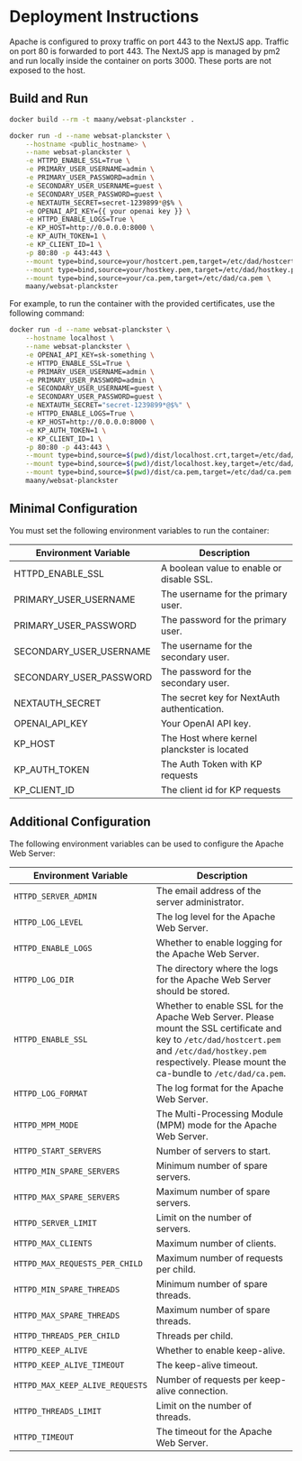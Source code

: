 # Deployment Instructions

Apache is configured to proxy traffic on port 443 to the NextJS app. Traffic on port 80 is forwarded to port 443. The NextJS app is managed by pm2 and run locally inside the container on ports 3000. These ports are not exposed to the host.


## Build and Run

```bash
docker build --rm -t maany/websat-planckster .
```

```bash
docker run -d --name websat-planckster \
    --hostname <public_hostname> \
    --name websat-planckster \
    -e HTTPD_ENABLE_SSL=True \
    -e PRIMARY_USER_USERNAME=admin \
    -e PRIMARY_USER_PASSWORD=admin \
    -e SECONDARY_USER_USERNAME=guest \
    -e SECONDARY_USER_PASSWORD=guest \
    -e NEXTAUTH_SECRET=secret-1239899*@$% \
    -e OPENAI_API_KEY={{ your openai key }} \
    -e HTTPD_ENABLE_LOGS=True \
    -e KP_HOST=http://0.0.0.0:8000 \
    -e KP_AUTH_TOKEN=1 \
    -e KP_CLIENT_ID=1 \
    -p 80:80 -p 443:443 \
    --mount type=bind,source=your/hostcert.pem,target=/etc/dad/hostcert.pem \
    --mount type=bind,source=your/hostkey.pem,target=/etc/dad/hostkey.pem \
    --mount type=bind,source=your/ca.pem,target=/etc/dad/ca.pem \
    maany/websat-planckster
```

For example, to run the container with the provided certificates, use the following command:
```bash
docker run -d --name websat-planckster \
    --hostname localhost \
    --name websat-planckster \
    -e OPENAI_API_KEY=sk-something \
    -e HTTPD_ENABLE_SSL=True \
    -e PRIMARY_USER_USERNAME=admin \
    -e PRIMARY_USER_PASSWORD=admin \
    -e SECONDARY_USER_USERNAME=guest \
    -e SECONDARY_USER_PASSWORD=guest \
    -e NEXTAUTH_SECRET="secret-1239899*@$%" \
    -e HTTPD_ENABLE_LOGS=True \
    -e KP_HOST=http://0.0.0.0:8000 \
    -e KP_AUTH_TOKEN=1 \
    -e KP_CLIENT_ID=1 \
    -p 80:80 -p 443:443 \
    --mount type=bind,source=$(pwd)/dist/localhost.crt,target=/etc/dad/hostcert.pem \
    --mount type=bind,source=$(pwd)/dist/localhost.key,target=/etc/dad/hostkey.pem \
    --mount type=bind,source=$(pwd)/dist/ca.pem,target=/etc/dad/ca.pem \
    maany/websat-planckster
```

## Minimal Configuration
You must set the following environment variables to run the container:

| Environment Variable    | Description                                 |
| ----------------------- | ------------------------------------------- |
| HTTPD_ENABLE_SSL        | A boolean value to enable or disable SSL.   |
| PRIMARY_USER_USERNAME   | The username for the primary user.          |
| PRIMARY_USER_PASSWORD   | The password for the primary user.          |
| SECONDARY_USER_USERNAME | The username for the secondary user.        |
| SECONDARY_USER_PASSWORD | The password for the secondary user.        |
| NEXTAUTH_SECRET         | The secret key for NextAuth authentication. |
| OPENAI_API_KEY          | Your OpenAI API key.                        |
| KP_HOST                 | The Host where kernel planckster is located |
| KP_AUTH_TOKEN           | The Auth Token with KP requests             |
| KP_CLIENT_ID            | The client id for KP requests               |


## Additional Configuration
The following environment variables can be used to configure the Apache Web Server:


| Environment Variable            | Description                                                                                                                                                                                                    |
| ------------------------------- | -------------------------------------------------------------------------------------------------------------------------------------------------------------------------------------------------------------- |
| `HTTPD_SERVER_ADMIN`            | The email address of the server administrator.                                                                                                                                                                 |
| `HTTPD_LOG_LEVEL`               | The log level for the Apache Web Server.                                                                                                                                                                       |
| `HTTPD_ENABLE_LOGS`             | Whether to enable logging for the Apache Web Server.                                                                                                                                                           |
| `HTTPD_LOG_DIR`                 | The directory where the logs for the Apache Web Server should be stored.                                                                                                                                       |
| `HTTPD_ENABLE_SSL`              | Whether to enable SSL for the Apache Web Server. Please mount the SSL certificate and key to `/etc/dad/hostcert.pem` and `/etc/dad/hostkey.pem` respectively. Please mount the ca-bundle to `/etc/dad/ca.pem`. |
| `HTTPD_LOG_FORMAT`              | The log format for the Apache Web Server.                                                                                                                                                                      |
| `HTTPD_MPM_MODE`                | The Multi-Processing Module (MPM) mode for the Apache Web Server.                                                                                                                                              |
| `HTTPD_START_SERVERS`           | Number of servers to start.                                                                                                                                                                                    |
| `HTTPD_MIN_SPARE_SERVERS`       | Minimum number of spare servers.                                                                                                                                                                               |
| `HTTPD_MAX_SPARE_SERVERS`       | Maximum number of spare servers.                                                                                                                                                                               |
| `HTTPD_SERVER_LIMIT`            | Limit on the number of servers.                                                                                                                                                                                |
| `HTTPD_MAX_CLIENTS`             | Maximum number of clients.                                                                                                                                                                                     |
| `HTTPD_MAX_REQUESTS_PER_CHILD`  | Maximum number of requests per child.                                                                                                                                                                          |
| `HTTPD_MIN_SPARE_THREADS`       | Minimum number of spare threads.                                                                                                                                                                               |
| `HTTPD_MAX_SPARE_THREADS`       | Maximum number of spare threads.                                                                                                                                                                               |
| `HTTPD_THREADS_PER_CHILD`       | Threads per child.                                                                                                                                                                                             |
| `HTTPD_KEEP_ALIVE`              | Whether to enable keep-alive.                                                                                                                                                                                  |
| `HTTPD_KEEP_ALIVE_TIMEOUT`      | The keep-alive timeout.                                                                                                                                                                                        |
| `HTTPD_MAX_KEEP_ALIVE_REQUESTS` | Number of requests per keep-alive connection.                                                                                                                                                                  |
| `HTTPD_THREADS_LIMIT`           | Limit on the number of threads.                                                                                                                                                                                |
| `HTTPD_TIMEOUT`                 | The timeout for the Apache Web Server.                                                                                                                                                                         |

